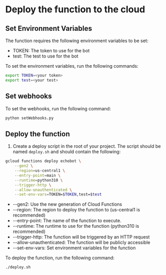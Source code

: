 # Deploy the function to the cloud


## Set Environment Variables

The function requires the following environment variables to be set:

- TOKEN: The token to use for the bot
- test: The test to use for the bot

To set the environment variables, run the following commands:

```bash
export TOKEN=<your token>
export test=<your test>
```

## Set webhooks

To set the webhooks, run the following command:

```bash
python setWebhooks.py
```

## Deploy the function

1. Create a deploy script in the root of your project. The script should be named `deploy.sh` and should contain the following:

```bash
gcloud functions deploy echobot \
    --gen2 \
    --region=us-central1 \
    --entry-point=main \
    --runtime=python310 \
    --trigger-http \
    --allow-unauthenticated \
    --set-env-vars=TOKEN=$TOKEN,test=$test
```

- --gen2: Use the new generation of Cloud Functions
- --region: The region to deploy the function to (us-central1 is recommended)
- --entry-point: The name of the function to execute.
- --runtime: The runtime to use for the function (python310 is recommended)
- --trigger-http: The function will be triggered by an HTTP request
- --allow-unauthenticated: The function will be publicly accessible
- --set-env-vars: Set environment variables for the function

To deploy the function, run the following command:

```bash
./deploy.sh
```

